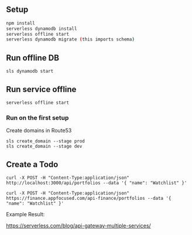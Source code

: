 ## Setup

```bash
npm install
serverless dynamodb install
serverless offline start
serverless dynamodb migrate (this imports schema)
```

## Run offline DB

```
sls dynamodb start
```

## Run service offline

```bash
serverless offline start
```

### Run on the first setup

Create domains in Route53

```
sls create_domain --stage prod
sls create_domain --stage dev
```

## Create a Todo

```
curl -X POST -H "Content-Type:application/json" http://localhost:3000/api/portfolios --data '{ "name": "Watchlist" }'

curl -X POST -H "Content-Type:application/json" https://finance.appfocused.com/api-finance/portfolios --data '{ "name": "Watchlist" }'
```

Example Result:

https://serverless.com/blog/api-gateway-multiple-services/
